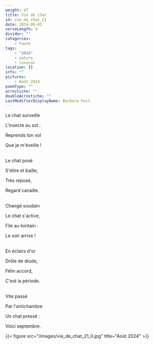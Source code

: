 ```yaml
---
weight: 47
title: Vie de chat
id: vie_de_chat_21
date: 2024-09-01
verseLength: 4
divider: ""
categories:
    - Faune
tags:
    - "2024"
    - nature
    - lovecat
location: []
info: ""
pictures:
    - Août 2024
poemType: ""
acrostiche: ""
doubleAcrostiche: ""
LastModifierDisplayName: Barbara Post
---
```

Le chat surveille

L'insecte au sol :

Reprends ton vol

Que je m'éveille !

 \
Le chat posé

S'étire et baille,

Très reposé,

Regard canaille.

 \
Changé soudain

Le chat s'active,

File au lointain :

Le soir arrive !

 \
En éclairs d'or

Drôle de diode,

Félin accord,

C'est la période.

 \
Vite passé

Par l'antichambre

Un chat pressé :

Voici septembre.

<!-- FM:Snippet:Start data:{"id":"_figure","fields":[{"name":"imageName","value":"vie_de_chat_21_0.jpg"},{"name":"imageCaption","value":"Août 2024"}]} -->
{{< figure src="/images/vie_de_chat_21_0.jpg" title="Août 2024" >}}
<!-- FM:Snippet:End -->